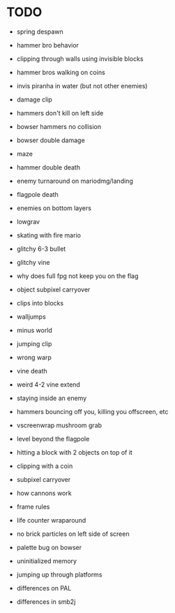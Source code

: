 # TODO
- spring despawn
- hammer bro behavior
- clipping through walls using invisible blocks
- hammer bros walking on coins
- invis piranha in water (but not other enemies)
- damage clip
- hammers don't kill on left side
- bowser hammers no collision
- bowser double damage
- maze
- hammer double death
- enemy turnaround on mariodmg/landing
- flagpole death
- enemies on bottom layers
- lowgrav
- skating with fire mario
- glitchy 6-3 bullet
- glitchy vine
- why does full fpg not keep you on the flag
- object subpixel carryover
- clips into blocks
- walljumps
- minus world
- jumping clip
- wrong warp
- vine death
- weird 4-2 vine extend
- staying inside an enemy
- hammers bouncing off you, killing you offscreen, etc
- vscreenwrap mushroom grab
- level beyond the flagpole
- hitting a block with 2 objects on top of it
- clipping with a coin
- subpixel carryover
- how cannons work
- frame rules
- life counter wraparound
- no brick particles on left side of screen
- palette bug on bowser
- uninitialized memory
- jumping up through platforms

- differences on PAL
- differences in smb2j
